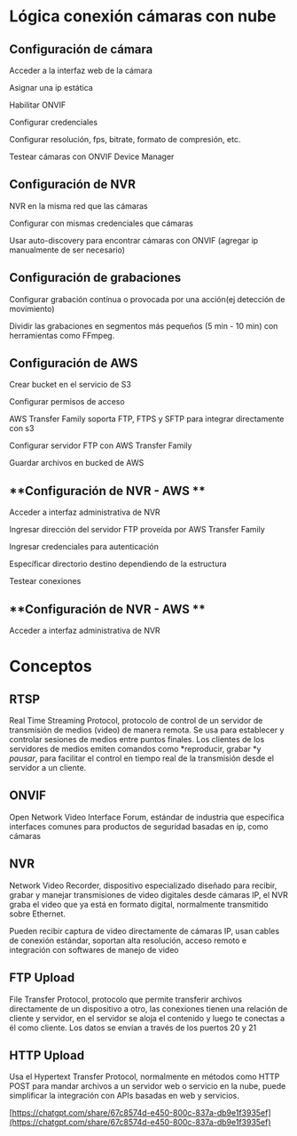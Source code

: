 # Lógica conexión cámaras con nube


## **Configuración de cámara**

Acceder a la interfaz web de la cámara

Asignar una ip estática

Habilitar ONVIF

Configurar credenciales

Configurar resolución, fps, bitrate, formato de compresión, etc. 

Testear cámaras con ONVIF Device Manager


## **Configuración de NVR**

NVR en la misma red que las cámaras

Configurar con mismas credenciales que cámaras

Usar auto-discovery para encontrar cámaras con ONVIF (agregar ip manualmente de ser necesario)


## **Configuración de grabaciones**

Configurar grabación contínua o provocada por una acción(ej detección de movimiento) 

Dividir las grabaciones en segmentos más pequeños (5 min - 10 min) con herramientas como FFmpeg. 


## **Configuración de AWS**

Crear bucket en el servicio de S3

Configurar permisos de acceso

AWS Transfer Family soporta FTP, FTPS y SFTP para integrar directamente con s3

Configurar servidor FTP con AWS Transfer Family

Guardar archivos en bucked de AWS


## **Configuración de NVR - AWS **

Acceder a interfaz administrativa de NVR

Ingresar dirección del servidor FTP proveída por AWS Transfer Family

Ingresar credenciales para autenticación 

Específicar directorio destino dependiendo de la estructura

Testear conexiones 


## **Configuración de NVR - AWS **

Acceder a interfaz administrativa de NVR


# Conceptos


## **RTSP**

Real Time Streaming Protocol, protocolo de control de un servidor de transmisión de medios (video) de manera remota. Se usa para establecer y controlar sesiones de medios entre puntos finales. Los clientes de los servidores de medios emiten comandos como *reproducir, grabar *y *pausar*, para facilitar el control en tiempo real de la transmisión desde el servidor a un cliente. 


## **ONVIF**

Open Network Video Interface Forum, estándar de industria que especifica interfaces comunes para productos de seguridad basadas en ip, como cámaras


## **NVR**

Network Video Recorder, dispositivo especializado diseñado para recibir, grabar y manejar transmisiones de video digitales desde cámaras IP, el NVR graba el video que ya está en formato digital, normalmente transmitido sobre Ethernet. 

Pueden recibir captura de video directamente de cámaras IP, usan cables de conexión estándar, soportan alta resolución, acceso remoto e integración con softwares de manejo de video


## **FTP Upload**

File Transfer Protocol, protocolo que permite transferir archivos directamente de un dispositivo a otro, las conexiones tienen una relación de cliente y servidor, en el servidor se aloja el contenido y luego te conectas a él como cliente. Los datos se envían a través de los puertos 20 y 21


## **HTTP Upload**

Usa el Hypertext Transfer Protocol, normalmente en métodos como HTTP POST para mandar archivos a un servidor web o servicio en la nube, puede simplificar la integración con APIs basadas en web y servicios.

[https://chatgpt.com/share/67c8574d-e450-800c-837a-db9e1f3935ef](https://chatgpt.com/share/67c8574d-e450-800c-837a-db9e1f3935ef)
